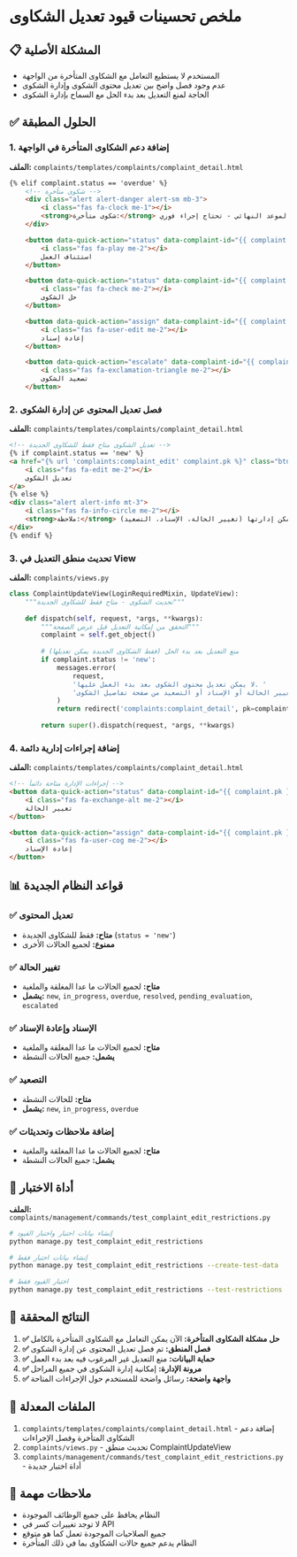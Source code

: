 # ملخص تحسينات قيود تعديل الشكاوى

## 📋 المشكلة الأصلية
- المستخدم لا يستطيع التعامل مع الشكاوى المتأخرة من الواجهة
- عدم وجود فصل واضح بين تعديل محتوى الشكوى وإدارة الشكوى
- الحاجة لمنع التعديل بعد بدء الحل مع السماح بإدارة الشكوى

## ✅ الحلول المطبقة

### 1. إضافة دعم الشكاوى المتأخرة في الواجهة
**الملف:** `complaints/templates/complaints/complaint_detail.html`

```html
{% elif complaint.status == 'overdue' %}
    <!-- شكوى متأخرة -->
    <div class="alert alert-danger alert-sm mb-3">
        <i class="fas fa-clock me-1"></i>
        <strong>شكوى متأخرة:</strong> تجاوزت الموعد النهائي - تحتاج إجراء فوري
    </div>

    <button data-quick-action="status" data-complaint-id="{{ complaint.pk }}" data-value="in_progress" class="btn btn-warning">
        <i class="fas fa-play me-2"></i>
        استئناف العمل
    </button>

    <button data-quick-action="status" data-complaint-id="{{ complaint.pk }}" data-value="resolved" class="btn btn-success">
        <i class="fas fa-check me-2"></i>
        حل الشكوى
    </button>

    <button data-quick-action="assign" data-complaint-id="{{ complaint.pk }}" class="btn btn-info">
        <i class="fas fa-user-edit me-2"></i>
        إعادة إسناد
    </button>

    <button data-quick-action="escalate" data-complaint-id="{{ complaint.pk }}" class="btn btn-danger">
        <i class="fas fa-exclamation-triangle me-2"></i>
        تصعيد الشكوى
    </button>
```

### 2. فصل تعديل المحتوى عن إدارة الشكوى
**الملف:** `complaints/templates/complaints/complaint_detail.html`

```html
<!-- تعديل الشكوى متاح فقط للشكاوى الجديدة -->
{% if complaint.status == 'new' %}
<a href="{% url 'complaints:complaint_edit' complaint.pk %}" class="btn btn-outline-primary">
    <i class="fas fa-edit me-2"></i>
    تعديل الشكوى
</a>
{% else %}
<div class="alert alert-info mt-3">
    <i class="fas fa-info-circle me-2"></i>
    <strong>ملاحظة:</strong> لا يمكن تعديل محتوى الشكوى بعد بدء العمل عليها، لكن يمكن إدارتها (تغيير الحالة، الإسناد، التصعيد)
</div>
{% endif %}
```

### 3. تحديث منطق التعديل في View
**الملف:** `complaints/views.py`

```python
class ComplaintUpdateView(LoginRequiredMixin, UpdateView):
    """تحديث الشكوى - متاح فقط للشكاوى الجديدة"""
    
    def dispatch(self, request, *args, **kwargs):
        """التحقق من إمكانية التعديل قبل عرض الصفحة"""
        complaint = self.get_object()
        
        # منع التعديل بعد بدء الحل (فقط الشكاوى الجديدة يمكن تعديلها)
        if complaint.status != 'new':
            messages.error(
                request, 
                'لا يمكن تعديل محتوى الشكوى بعد بدء العمل عليها. '
                'يمكنك تغيير الحالة أو الإسناد أو التصعيد من صفحة تفاصيل الشكوى.'
            )
            return redirect('complaints:complaint_detail', pk=complaint.pk)
        
        return super().dispatch(request, *args, **kwargs)
```

### 4. إضافة إجراءات إدارية دائمة
**الملف:** `complaints/templates/complaints/complaint_detail.html`

```html
<!-- إجراءات الإدارة متاحة دائماً -->
<button data-quick-action="status" data-complaint-id="{{ complaint.pk }}" class="btn btn-outline-info">
    <i class="fas fa-exchange-alt me-2"></i>
    تغيير الحالة
</button>

<button data-quick-action="assign" data-complaint-id="{{ complaint.pk }}" class="btn btn-outline-warning">
    <i class="fas fa-user-cog me-2"></i>
    إعادة الإسناد
</button>
```

## 📊 قواعد النظام الجديدة

### ✅ تعديل المحتوى
- **متاح:** فقط للشكاوى الجديدة (`status = 'new'`)
- **ممنوع:** لجميع الحالات الأخرى

### ✅ تغيير الحالة
- **متاح:** لجميع الحالات ما عدا المغلقة والملغية
- **يشمل:** `new`, `in_progress`, `overdue`, `resolved`, `pending_evaluation`, `escalated`

### ✅ الإسناد وإعادة الإسناد
- **متاح:** لجميع الحالات ما عدا المغلقة والملغية
- **يشمل:** جميع الحالات النشطة

### ✅ التصعيد
- **متاح:** للحالات النشطة
- **يشمل:** `new`, `in_progress`, `overdue`

### ✅ إضافة ملاحظات وتحديثات
- **متاح:** لجميع الحالات ما عدا المغلقة والملغية
- **يشمل:** جميع الحالات النشطة

## 🧪 أداة الاختبار
**الملف:** `complaints/management/commands/test_complaint_edit_restrictions.py`

```bash
# إنشاء بيانات اختبار واختبار القيود
python manage.py test_complaint_edit_restrictions

# إنشاء بيانات اختبار فقط
python manage.py test_complaint_edit_restrictions --create-test-data

# اختبار القيود فقط
python manage.py test_complaint_edit_restrictions --test-restrictions
```

## 🎯 النتائج المحققة

1. **✅ حل مشكلة الشكاوى المتأخرة:** الآن يمكن التعامل مع الشكاوى المتأخرة بالكامل
2. **✅ فصل المنطق:** تم فصل تعديل المحتوى عن إدارة الشكوى
3. **✅ حماية البيانات:** منع التعديل غير المرغوب فيه بعد بدء العمل
4. **✅ مرونة الإدارة:** إمكانية إدارة الشكوى في جميع المراحل
5. **✅ واجهة واضحة:** رسائل واضحة للمستخدم حول الإجراءات المتاحة

## 🔧 الملفات المعدلة

1. `complaints/templates/complaints/complaint_detail.html` - إضافة دعم الشكاوى المتأخرة وفصل الإجراءات
2. `complaints/views.py` - تحديث منطق ComplaintUpdateView
3. `complaints/management/commands/test_complaint_edit_restrictions.py` - أداة اختبار جديدة

## 📝 ملاحظات مهمة

- النظام يحافظ على جميع الوظائف الموجودة
- لا توجد تغييرات كسر في API
- جميع الصلاحيات الموجودة تعمل كما هو متوقع
- النظام يدعم جميع حالات الشكاوى بما في ذلك المتأخرة
